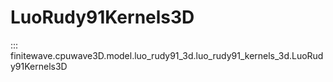# LuoRudy91Kernels3D
::: finitewave.cpuwave3D.model.luo_rudy91_3d.luo_rudy91_kernels_3d.LuoRudy91Kernels3D
